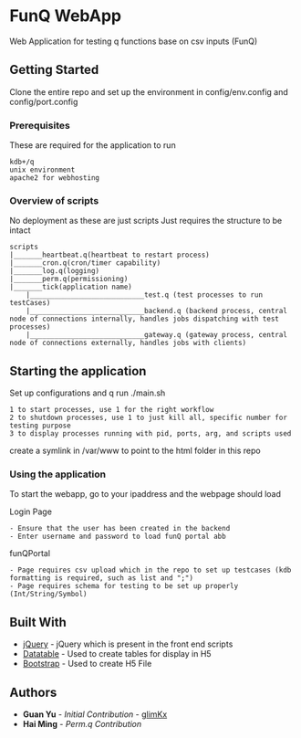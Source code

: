 # FunQ WebApp

Web Application for testing q functions base on csv inputs (FunQ)

## Getting Started

Clone the entire repo and set up the environment in config/env.config and config/port.config

### Prerequisites

These are required for the application to run

```
kdb+/q
unix environment
apache2 for webhosting

```

### Overview of scripts

No deployment as these are just scripts
Just requires the structure to be intact

```
scripts
|_______heartbeat.q(heartbeat to restart process)
|_______cron.q(cron/timer capability)
|_______log.q(logging)
|_______perm.q(permissioning)
|_______tick(application name)
	|____________________________test.q (test processes to run testCases)
	|____________________________backend.q (backend process, central node of connections internally, handles jobs dispatching with test processes)
	|____________________________gateway.q (gateway process, central node of connections externally, handles jobs with clients)
```

## Starting the application

Set up configurations and q
run ./main.sh
```
1 to start processes, use 1 for the right workflow
2 to shutdown processes, use 1 to just kill all, specific number for testing purpose
3 to display processes running with pid, ports, arg, and scripts used
```
create a symlink in /var/www to point to the html folder in this repo

### Using the application

To start the webapp, go to your ipaddress and the webpage should load

Login Page
```
- Ensure that the user has been created in the backend
- Enter username and password to load funQ portal abb
```
funQPortal
```
- Page requires csv upload which in the repo to set up testcases (kdb formatting is required, such as list and ";")
- Page requires schema for testing to be set up properly (Int/String/Symbol)
```

## Built With

* [jQuery]() - jQuery which is present in the front end scripts
* [Datatable]() - Used to create tables for display in H5
* [Bootstrap]() - Used to create H5 File


## Authors

* **Guan Yu** - *Initial Contribution* - [glimKx](https://github.com/glimkx)
* **Hai Ming** - *Perm.q Contribution* 
